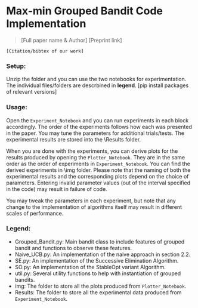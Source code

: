 # Max-min Grouped Bandit Code Implementation

> [Full paper name & Author]
> [Preprint link]

```
[Citation/bibtex of our work]
```

### Setup:
Unzip the folder and you can use the two notebooks for experimentation. The individual files/folders are descrbined in __legend__.
[pip install packages of relevant versions]

### Usage:
Open the `Experiment_Notebook` and you can run experiments in each block accordingly. The order of the experiments follows how each was presented in the paper. You may tune the parameters for additional trials/tests. The experimental results are stored into the \Results folder.

When you are done with the experiments, you can derive plots for the results produced by opening the `Plotter_Notebook`. They are in the same order as the order of experiments in `Experiment_Notebook`. You can find the derived experiments in \img folder. Please note that the naming of both the experimental results and the corresponding plots depend on the choice of parameters. Entering invalid parameter values (out of the interval specified in the code) may result in failure of code.

You may tweak the parameters in each experiment, but note that any change to the implementation of algorithms itself may result in different scales of performance.

### Legend:
- Grouped_Bandit.py: Main bandit class to include features of grouped bandit and functions to observe these features.
- Naive_UCB.py: An implementation of the naive approach in section 2.2. 
- SE.py: An implementation of the Successive Elimination Algorithm.
- SO.py: An implementation of the StableOpt variant Algorithm.
- util.py: Several utility functions to help with instantiation of grouped bandits.
- img: The folder to store all the plots produced from `Plotter_Notebook`.
- Results: The folder to store all the experimental data produced from `Experiment_Notebook`.